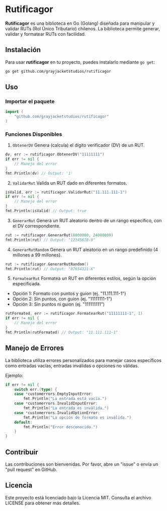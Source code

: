 # Rutificagor

**Rutificagor** es una biblioteca en Go (Golang) diseñada para manipular y validar RUTs (Rol Único Tributario) chilenos. La biblioteca permite generar, validar y formatear RUTs con facilidad.

## Instalación

Para usar **rutificagor** en tu proyecto, puedes instalarlo mediante `go get`:

```bash
go get github.com/grayjacketstudios/rutificagor
```

## Uso

### Importar el paquete

```go
import (
    "github.com/grayjacketstudios/rutificagor"
)
```

### Funciones Disponibles
1. `ObtenerDV`
Genera (calcula) el dígito verificador (DV) de un RUT.

```go
dv, err := rutificagor.ObtenerDV("11111111")
if err != nil {
    // Manejo del error
}
fmt.Println(dv) // Output: '1'
```

2. `ValidarRut`
Valida un RUT dado en diferentes formatos.

```go
isValid, err := rutificagor.ValidarRut("11.111.111-1")
if err != nil {
    // Manejo del error
}
fmt.Println(isValid) // Output: true
```

3. `GenerarRut`
Genera un RUT aleatorio dentro de un rango específico, con el DV correspondiente.
```go
rut := rutificagor.GenerarRut(8000000, 24000000)
fmt.Println(rut) // Output: "12345678-9"
```

4. `GenerarRutRandom`
Genera un RUT aleatorio en un rango predefinido (4 millones a 99 millones).
```go
rut := rutificagor.GenerarRutRandom()
fmt.Println(rut) // Output: "87654321-K"
```

5. `FormatearRut`
Formatea un RUT en diferentes estilos, según la opción especificada.

- Opción 1: Formato con puntos y guion (ej. "11.111.111-1")
- Opción 2: Sin puntos, con guion (ej. "11111111-1")
- Opción 3: Sin puntos ni guion (ej. "111111111")

```go
rutFormated, err := rutificagor.FormatearRut("11111111-1", 1)
if err != nil {
    // Manejo del error
}
fmt.Println(rutFormated) // Output: "11.111.111-1"
```

## Manejo de Errores
La biblioteca utiliza errores personalizados para manejar casos específicos como entradas vacías, entradas inválidas o opciones no válidas.

Ejemplo:
```go
if err != nil {
    switch err.(type) {
    case *customerrors.EmptyInputError:
        fmt.Println("La entrada está vacía.")
    case *customerrors.InvalidInputError:
        fmt.Println("La entrada es inválida.")
    case *customerrors.InvalidOptionError:
        fmt.Println("La opción de formato es inválida.")
    default:
        fmt.Println("Error desconocido.")
    }
}
```

## Contribuir

Las contribuciones son bienvenidas. Por favor, abre un "issue" o envía un "pull request" en GitHub.
## Licencia

Este proyecto está licenciado bajo la Licencia MIT. Consulta el archivo LICENSE para obtener más detalles.